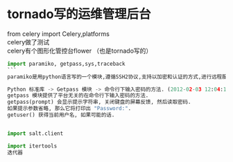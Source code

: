 # tornado写的运维管理后台

from celery import Celery,platforms   
celery做了测试   
celery有个图形化管控台flower （也是tornado写的）   

````python
import paramiko, getpass,sys,traceback
```
paramiko是用python语言写的一个模块,遵循SSH2协议,支持以加密和认证的方式,进行远程服务器的连接。 

Python 标准库 -> Getpass 模块 -> 命令行下输入密码的方法. (2012-02-03 12:04:11)转载▼   
getpass 模块提供了平台无关的在命令行下输入密码的方法.   
getpass(prompt) 会显示提示字符串, 关闭键盘的屏幕反馈, 然后读取密码.   
如果提示参数省略, 那么它将打印出 "Password:".   
getuser() 获得当前用户名, 如果可能的话.   


import salt.client   

import itertools   
迭代器
